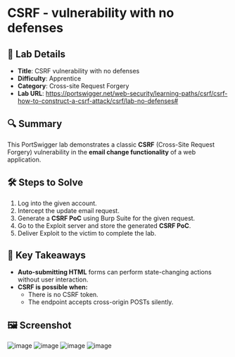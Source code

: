 # CSRF - vulnerability with no defenses

## 📌 Lab Details
- **Title**: CSRF vulnerability with no defenses
- **Difficulty**: Apprentice
- **Category**: Cross-site Request Forgery
- **Lab URL**: https://portswigger.net/web-security/learning-paths/csrf/csrf-how-to-construct-a-csrf-attack/csrf/lab-no-defenses#

## 🔍 Summary
This PortSwigger lab demonstrates a classic **CSRF** (Cross-Site Request Forgery) vulnerability in the **email change functionality** of a web application.

## 🛠 Steps to Solve
1. Log into the given account.
2. Intercept the update email request.
3. Generate a **CSRF PoC** using Burp Suite for the given request.
4. Go to the Exploit server and store the generated **CSRF PoC**.
5. Deliver Exploit to the victim to complete the lab.

## 📖 Key Takeaways
- **Auto-submitting HTML** forms can perform state-changing actions without user interaction.
- **CSRF is possible when:**
  - There is no CSRF token.
  - The endpoint accepts cross-origin POSTs silently.

## 🖼️ Screenshot 
![image](https://github.com/user-attachments/assets/7921b45a-a813-4828-a32b-127ef08e0947)
![image](https://github.com/user-attachments/assets/10eb8d1b-c15e-45c4-9ddb-c6f085006183)
![image](https://github.com/user-attachments/assets/5479d665-d2b2-4952-b702-7f8f2d77418f)
![image](https://github.com/user-attachments/assets/94012b3b-f672-4e93-a1b7-762ff4456b5b)
